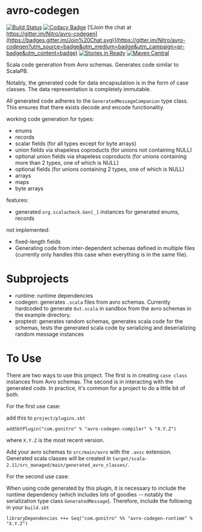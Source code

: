 avro-codegen
============
[![Build Status](https://travis-ci.org/Nitro/avro-codegen.svg?branch=master)](https://travis-ci.org/Nitro/avro-codegen) [![Codacy Badge](https://api.codacy.com/project/badge/grade/bef5172255ac4795b3441c46e211865b)](https://www.codacy.com/app/greavesmalcolm/avro-codegen) [![Join the chat at https://gitter.im/Nitro/avro-codegen](https://badges.gitter.im/Join%20Chat.svg)](https://gitter.im/Nitro/avro-codegen?utm_source=badge&utm_medium=badge&utm_campaign=pr-badge&utm_content=badge) [![Stories in Ready](https://badge.waffle.io/Nitro/avro-codegen.png?label=ready&title=Ready)](https://waffle.io/Nitro/avro-codegen) [![Maven Central](https://maven-badges.herokuapp.com/maven-central/com.gonitro/avro-codegen-runtime_2.11/badge.svg?style=plastic)](https://maven-badges.herokuapp.com/maven-central/com.gonitro/avro-codegen-runtime_2.11)

Scala code generation from Avro schemas. Generates code similar to ScalaPB.

Notably, the generated code for data encapsulation is in the form of case classes. The data representation is completely immutable.

All generated code adheres to the `GeneratedMessageCompanion` type class. This ensures that there exists decode and encode functionality.

working code generation for types:
* enums
* records
* scalar fields (for all types except for byte arrays)
* union fields via shapeless coproducts (for unions not containing NULL)
* optional union fields via shapeless coproducts (for unions containing more than 2 types, one of which is NULL)
* optional fields (for unions containing 2 types, one of which is NULL)
* arrays
* maps
* byte arrays

features:
* generated `org.scalacheck.Gen[_]` instances for generated enums, records

not implemented:
* fixed-length fields
* Generating code from inter-dependent schemas defined in multiple files (currently only handles this case when everything is in the same file).

Subprojects
==================
* runtime: runtime dependencies
* codegen: generates `.scala` files from avro schemas. Currently hardcoded to generate `Out.scala` in sandbox from the avro schemas in the example directory.
* proptest: generates random schemas, generates scala code for the schemas, tests the generated scala code by serializing and deserializing random message instances

To Use
============

There are two ways to use this project. The first is in creating `case class` instances from Avro schemas. The second is in interacting with the generated code. In practice, it's common for a project to do a little bit of both.

For the first use case:

add this to `project/plugins.sbt`
```
addSbtPlugin("com.gonitro" % "avro-codegen-compiler" % "X.Y.Z")
```

where `X.Y.Z` is the most recent version.

Add your avro schemas to `src/main/avro` with the `.avsc` extension. Generated scala classes will be created in `target/scala-2.11/src_managed/main/generated_avro_classes/`.

For the second use case:

When using code generated by this plugin, it is necessary to include the runtime dependency (which includes lots of goodies -- notably the serialization type class `GeneratedMessage`). Therefore, include the following in your `build.sbt`

```
libraryDependencies ++= Seq("com.gonitro" %% "avro-codegen-runtime" % "X.Y.Z")
```
